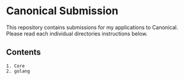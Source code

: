 # Canonical Submission

This repository contains submissions for my applications to Canonical. Please read each individual directories instructions below.

## Contents
    1. Core
    2. golang